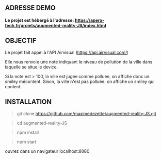 
## ADRESSE DEMO

#### Le projet est hébergé à l'adresse: https://apero-tech.fr/projets/augmented-reality-JS/index.html

## OBJECTIF

Le projet fait appel à l'API Airvisual (https://api.airvisual.com/)

Elle nous renvoie une note indiquant le niveau de pollution de la ville dans laquelle se situe le device.

Si la note est > 100, la ville est jugée comme polluée, on affiche donc un smiley mécontent.
Sinon, la ville n'est pas polluée, on affiche un smiley qui content.

## INSTALLATION

> git clone https://github.com/maximedezette/augmented-reality-JS.git 

> cd augmented-reality-JS

> npm install

> npm start

ouvrez dans un navigateur localhost:8080